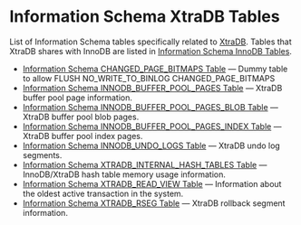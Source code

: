 # Information Schema XtraDB Tables

List of Information Schema tables specifically related to [XtraDB](/kb/en/xtradb/). Tables that XtraDB shares with InnoDB are listed in [Information Schema InnoDB Tables](/sql-statements-structure/sql-statements/administrative-sql-statements/system-tables/information-schema/information-schema-tables/information-schema-innodb-tables/).

- [Information Schema CHANGED_PAGE_BITMAPS Table](/sql-statements-structure/sql-statements/administrative-sql-statements/system-tables/information-schema/information-schema-tables/information-schema-xtradb-tables/information-schema-changed_page_bitmaps-table/) — Dummy table to allow FLUSH NO_WRITE_TO_BINLOG CHANGED_PAGE_BITMAPS
- [Information Schema INNODB_BUFFER_POOL_PAGES Table](/sql-statements-structure/sql-statements/administrative-sql-statements/system-tables/information-schema/information-schema-tables/information-schema-innodb-tables/information-schema-innodb_buffer_pool_pages-table/) — XtraDB buffer pool page information.
- [Information Schema INNODB_BUFFER_POOL_PAGES_BLOB Table](/sql-statements-structure/sql-statements/administrative-sql-statements/system-tables/information-schema/information-schema-tables/information-schema-innodb-tables/information-schema-innodb_buffer_pool_pages_blob-table/) — XtraDB buffer pool blob pages.
- [Information Schema INNODB_BUFFER_POOL_PAGES_INDEX Table](/sql-statements-structure/sql-statements/administrative-sql-statements/system-tables/information-schema/information-schema-tables/information-schema-innodb-tables/information-schema-innodb_buffer_pool_pages_index-table/) — XtraDB buffer pool index pages.
- [Information Schema INNODB_UNDO_LOGS Table](/sql-statements-structure/sql-statements/administrative-sql-statements/system-tables/information-schema/information-schema-tables/information-schema-innodb-tables/information-schema-innodb_undo_logs-table/) — XtraDB undo log segments.
- [Information Schema XTRADB_INTERNAL_HASH_TABLES Table](/sql-statements-structure/sql-statements/administrative-sql-statements/system-tables/information-schema/information-schema-tables/information-schema-xtradb-tables/information-schema-xtradb_internal_hash_tables-table/) — InnoDB/XtraDB hash table memory usage information.
- [Information Schema XTRADB_READ_VIEW Table](/sql-statements-structure/sql-statements/administrative-sql-statements/system-tables/information-schema/information-schema-tables/information-schema-xtradb-tables/information-schema-xtradb_read_view-table/) — Information about the oldest active transaction in the system.
- [Information Schema XTRADB_RSEG Table](/sql-statements-structure/sql-statements/administrative-sql-statements/system-tables/information-schema/information-schema-tables/information-schema-xtradb-tables/information-schema-xtradb_rseg-table/) — XtraDB rollback segment information.